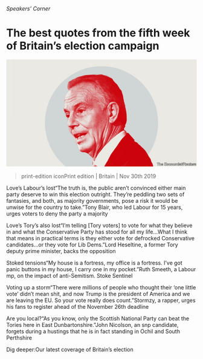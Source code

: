 ###### Speakers’ Corner

# The best quotes from the fifth week of Britain’s election campaign 

![image](images/20191130_brd002.jpg) 

> print-edition iconPrint edition | Britain | Nov 30th 2019 

Love’s Labour’s lost“The truth is, the public aren’t convinced either main party deserve to win this election outright. They’re peddling two sets of fantasies, and both, as majority governments, pose a risk it would be unwise for the country to take.”Tony Blair, who led Labour for 15 years, urges voters to deny the party a majority 

Love’s Tory’s also lost“I’m telling [Tory voters] to vote for what they believe in and what the Conservative Party has stood for all my life…What I think that means in practical terms is they either vote for defrocked Conservative candidates…or they vote for Lib Dems.”Lord Heseltine, a former Tory deputy prime minister, backs the opposition 

Stoked tensions“My house is a fortress, my office is a fortress. I’ve got panic buttons in my house, I carry one in my pocket.”Ruth Smeeth, a Labour mp, on the impact of anti-Semitism. Stoke Sentinel 

 Voting up a storm“There were millions of people who thought their ‘one little vote’ didn’t mean shit, and now Trump is the president of America and we are leaving the EU. So your vote really does count.”Stormzy, a rapper, urges his fans to register ahead of the November 26th deadline 

Are you local?“As you know, only the Scottish National Party can beat the Tories here in East Dunbartonshire.”John Nicolson, an snp candidate, forgets during a hustings that he is in fact standing in Ochil and South Perthshire 

Dig deeper:Our latest coverage of Britain’s election 

